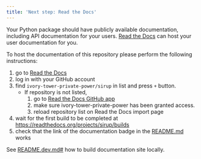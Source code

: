 ```yaml
---
title: 'Next step: Read the Docs'
---
```


Your Python package should have publicly available documentation, including API documentation for your users.
[Read the Docs](https://readthedocs.org) can host your user documentation for you.

To host the documentation of this repository please perform the following instructions:

1. go to [Read the Docs](https://readthedocs.org/dashboard/import/?)
1. log in with your GitHub account
1. find `ivory-tower-private-power/sirup` in list and press `+` button.
   * If repository is not listed,
      1. go to [Read the Docs GitHub app](https://github.com/settings/connections/applications/fae83c942bc1d89609e2)
      2. make sure ivory-tower-private-power has been granted access.
      3. reload repository list on Read the Docs import page
1. wait for the first build to be completed at <https://readthedocs.org/projects/sirup/builds>
1. check that the link of the documentation badge in the [README.md](git@github.com:ivory-tower-private-power/sirup) works

See [README.dev.md#](git@github.com:ivory-tower-private-power/sirup/blob/main/README.dev.md#generating-the-api-docs) how to build documentation site locally.
